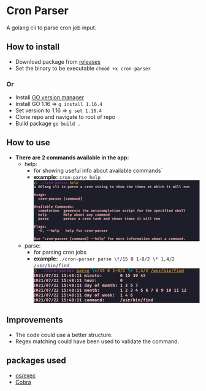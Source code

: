 # Cron Parser
A golang cli to parse cron job input.

## How to install
- Download package from [releases](https://github.com/omaressameldin/cron-parser/releases/)
- Set the binary to be executable `chmod +x cron-parser`
### Or
- Install [GO version manager](https://github.com/stefanmaric/g)
- Install GO 1.16 => `g install 1.16.4`
- Set version to 1.16 => `g set 1.16.4`
- Clone repo and navigate to root of repo
- Build package `go build .`

## How to use
- **There are 2 commands available in the app:**
  - help:
      - for showing useful info about available commands`
      - **example:** `cron-parse help`
  ![help](./readme-pics/help.png)
  - parse:
    - for parsing cron jobs
    - **example:** `./cron-parser parse \*/15 0 1-8/2 \* 1,4/2 /usr/bin/find`
  ![parse](./readme-pics/parse.png)

## Improvements
- The code could use a better structure.
- Regex matching could have been used to validate the command.

## packages used
- [os/exec](https://golang.org/pkg/os/exec/)
- [Cobra](https://github.com/spf13/cobra#flags)
